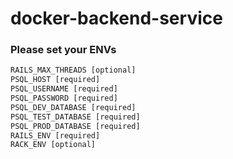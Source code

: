 # docker-backend-service

### Please set your ENVs

```html
RAILS_MAX_THREADS [optional]
PSQL_HOST [required]
PSQL_USERNAME [required]
PSQL_PASSWORD [required]
PSQL_DEV_DATABASE [required]
PSQL_TEST_DATABASE [required]
PSQL_PROD_DATABASE [required]
RAILS_ENV [required]
RACK_ENV [optional]
```
